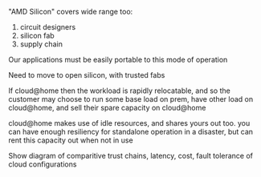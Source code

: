 "AMD Silicon" covers wide range too:

1. circuit designers
1. silicon fab
1. supply chain

Our applications must be easily portable to this mode of operation

Need to move to open silicon, with trusted fabs

If cloud@home then the workload is rapidly relocatable, and so the customer may
choose to run some base load on prem, have other load on cloud@home, and sell
their spare capacity on cloud@home

cloud@home makes use of idle resources, and shares yours out too. you can have
enough resiliency for standalone operation in a disaster, but can rent this
capacity out when not in use

Show diagram of comparitive trust chains, latency, cost, fault tolerance of
cloud configurations
